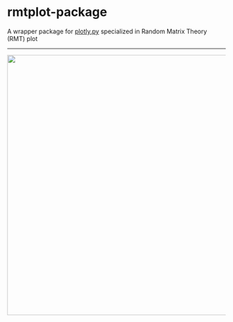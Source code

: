 # rmtplot-package
A wrapper package for [plotly.py](https://github.com/plotly/plotly.py) specialized in Random Matrix Theory (RMT) plot

---

<img src="https://user-images.githubusercontent.com/26299162/134946656-14f610af-58f0-40f7-86b1-5c9dda6e19ec.png" width="600">
